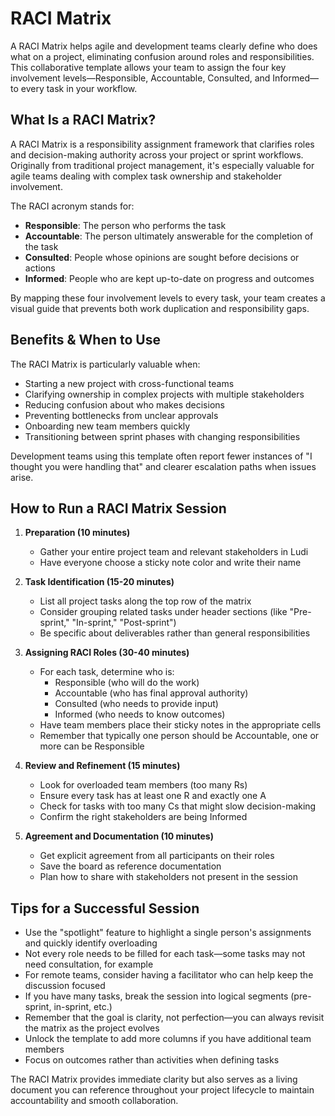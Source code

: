 # RACI Matrix

A RACI Matrix helps agile and development teams clearly define who does what on a project, eliminating confusion around roles and responsibilities. This collaborative template allows your team to assign the four key involvement levels—Responsible, Accountable, Consulted, and Informed—to every task in your workflow.

## What Is a RACI Matrix?

A RACI Matrix is a responsibility assignment framework that clarifies roles and decision-making authority across your project or sprint workflows. Originally from traditional project management, it's especially valuable for agile teams dealing with complex task ownership and stakeholder involvement.

The RACI acronym stands for:

- **Responsible**: The person who performs the task
- **Accountable**: The person ultimately answerable for the completion of the task
- **Consulted**: People whose opinions are sought before decisions or actions
- **Informed**: People who are kept up-to-date on progress and outcomes

By mapping these four involvement levels to every task, your team creates a visual guide that prevents both work duplication and responsibility gaps.

## Benefits & When to Use

The RACI Matrix is particularly valuable when:

- Starting a new project with cross-functional teams
- Clarifying ownership in complex projects with multiple stakeholders
- Reducing confusion about who makes decisions
- Preventing bottlenecks from unclear approvals
- Onboarding new team members quickly
- Transitioning between sprint phases with changing responsibilities

Development teams using this template often report fewer instances of "I thought you were handling that" and clearer escalation paths when issues arise.

## How to Run a RACI Matrix Session

1. **Preparation (10 minutes)**

   - Gather your entire project team and relevant stakeholders in Ludi
   - Have everyone choose a sticky note color and write their name

2. **Task Identification (15-20 minutes)**

   - List all project tasks along the top row of the matrix
   - Consider grouping related tasks under header sections (like "Pre-sprint," "In-sprint," "Post-sprint")
   - Be specific about deliverables rather than general responsibilities

3. **Assigning RACI Roles (30-40 minutes)**

   - For each task, determine who is:
     - Responsible (who will do the work)
     - Accountable (who has final approval authority)
     - Consulted (who needs to provide input)
     - Informed (who needs to know outcomes)
   - Have team members place their sticky notes in the appropriate cells
   - Remember that typically one person should be Accountable, one or more can be Responsible

4. **Review and Refinement (15 minutes)**

   - Look for overloaded team members (too many Rs)
   - Ensure every task has at least one R and exactly one A
   - Check for tasks with too many Cs that might slow decision-making
   - Confirm the right stakeholders are being Informed

5. **Agreement and Documentation (10 minutes)**
   - Get explicit agreement from all participants on their roles
   - Save the board as reference documentation
   - Plan how to share with stakeholders not present in the session

## Tips for a Successful Session

- Use the "spotlight" feature to highlight a single person's assignments and quickly identify overloading
- Not every role needs to be filled for each task—some tasks may not need consultation, for example
- For remote teams, consider having a facilitator who can help keep the discussion focused
- If you have many tasks, break the session into logical segments (pre-sprint, in-sprint, etc.)
- Remember that the goal is clarity, not perfection—you can always revisit the matrix as the project evolves
- Unlock the template to add more columns if you have additional team members
- Focus on outcomes rather than activities when defining tasks

The RACI Matrix provides immediate clarity but also serves as a living document you can reference throughout your project lifecycle to maintain accountability and smooth collaboration.

